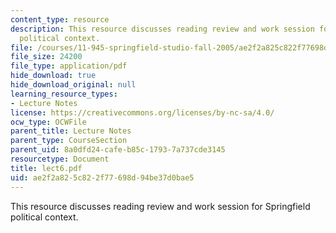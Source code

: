 ```yaml
---
content_type: resource
description: This resource discusses reading review and work session for Springfield
  political context.
file: /courses/11-945-springfield-studio-fall-2005/ae2f2a825c822f77698d94be37d0bae5_lect6.pdf
file_size: 24200
file_type: application/pdf
hide_download: true
hide_download_original: null
learning_resource_types:
- Lecture Notes
license: https://creativecommons.org/licenses/by-nc-sa/4.0/
ocw_type: OCWFile
parent_title: Lecture Notes
parent_type: CourseSection
parent_uid: 8a0dfd24-cafe-b85c-1793-7a737cde3145
resourcetype: Document
title: lect6.pdf
uid: ae2f2a82-5c82-2f77-698d-94be37d0bae5
---
```

This resource discusses reading review and work session for Springfield political context.